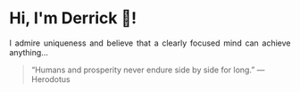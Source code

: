 # Hi, I'm Derrick 👋!
<p align="justify">I admire uniqueness and believe that a clearly focused mind can achieve anything...</p> 
<!-- #quote-start -->
<blockquote>&ldquo;Humans and prosperity never endure side by side for long.&rdquo; &mdash; <footer>Herodotus</footer></blockquote>
<!-- #quote-end -->
